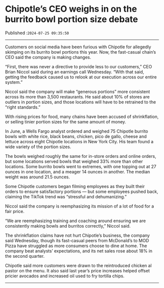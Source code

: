 # Chipotle’s CEO weighs in on the burrito bowl portion size debate

Published :`2024-07-25 09:35:50`

---

Customers on social media have been furious with Chipotle for allegedly skimping on its burrito bowl portions this year. Now, the fast-casual chain’s CEO said the company is making changes.

“First, there was never a directive to provide less to our customers,” CEO Brian Niccol said during an earnings call Wednesday. “With that said, getting the feedback caused us to relook at our execution across our entire system.”

Niccol said the company will make “generous portions” more consistent across its more than 3,500 restaurants. He said about 10% of stores are outliers in portion sizes, and those locations will have to be retrained to the “right standards.”

With rising prices for food, many chains have been accused of shrinkflation, or selling tinier portion sizes for the same amount of money.

In June, a Wells Fargo analyst ordered and weighed 75 Chipotle burrito bowls with white rice, black beans, chicken, pico de gallo, cheese and lettuce across eight Chipotle locations in New York City. His team found a wide variety of the portion sizes.

The bowls weighed roughly the same for in-store orders and online orders, but some locations served bowls that weighed 33% more than other locations. Some burrito bowls went to extremes, with one topping out at 27 ounces in one location, and a meager 14 ounces in another. The median weight was around 21.5 ounces.

Some Chipotle customers began filming employees as they built their orders to ensure satisfactory portions — but some employees pushed back, claiming the TikTok trend was “stressful and dehumanizing.”

Niccol said the company is reemphasizing its mission of a lot of food for a fair price.

“We are reemphasizing training and coaching around ensuring we are consistently making bowls and burritos correctly,” Niccol said.

The shrinkflation claims have not hurt Chipotle’s business, the company said Wednesday, though its fast-casual peers from McDonald’s to MOD Pizza have struggled as more consumers choose to dine at home. The company beat analysts’ expectations, and its net sales rose about 18% in the second quarter.

Chipotle said more customers were drawn to the reintroduced chicken al pastor on the menu. It also said last year’s price increases helped offset pricier avocados and increased oil used to fry tortilla chips.

---

